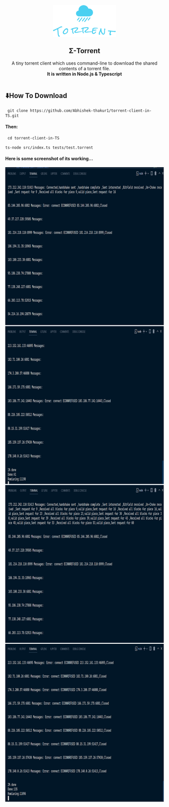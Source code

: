 <div align="center">
  <a href="https://github.com/Abhishek-thakur1/torrent-client-in-TS">
    <img src="images/logo.png" alt="Logo" width="200" height="100">
  </a>

  <h2 align="center">Σ-Torrent</h2>

  <p align="center">
    A tiny torrent client which uses command-line to download the shared contents of a torrent file.
    <br />
    <strong>It is written in Node.js & Typescript</strong>
    <br />
    <br />
       
  </p>
</div>


## :arrow_down:How To Download

```
 git clone https://github.com/Abhishek-thakur1/torrent-client-in-TS.git
 ```
 
 #### Then:
 
 ```
  cd torrent-client-in-TS
 ```
 
 ```
 ts-node src/index.ts tests/test.torrent
 ```
 
 
 #### Here is some screenshot of its working...
 
 <img src="images/Screenshot (38).png" alt="Logo" width="1000" height="500">
 <img src="images/Screenshot (39).png" alt="Logo" width="1000" height="500">
 <img src="images/Screenshot (40).png" alt="Logo" width="1000" height="500">
 <img src="images/Screenshot (42).png" alt="Logo" width="1000" height="500">
 
